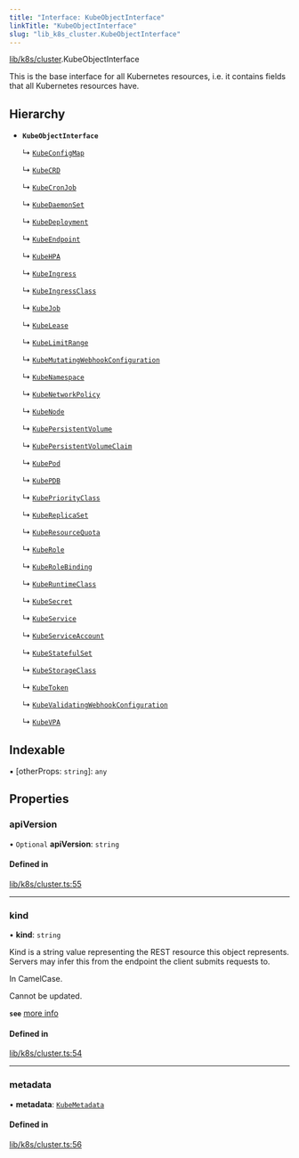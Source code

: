 ```yaml
---
title: "Interface: KubeObjectInterface"
linkTitle: "KubeObjectInterface"
slug: "lib_k8s_cluster.KubeObjectInterface"
---
```


[lib/k8s/cluster](../modules/lib_k8s_cluster.md).KubeObjectInterface

This is the base interface for all Kubernetes resources, i.e. it contains fields
that all Kubernetes resources have.

## Hierarchy

- **`KubeObjectInterface`**

  ↳ [`KubeConfigMap`](lib_k8s_configMap.KubeConfigMap.md)

  ↳ [`KubeCRD`](lib_k8s_crd.KubeCRD.md)

  ↳ [`KubeCronJob`](lib_k8s_cronJob.KubeCronJob.md)

  ↳ [`KubeDaemonSet`](lib_k8s_daemonSet.KubeDaemonSet.md)

  ↳ [`KubeDeployment`](lib_k8s_deployment.KubeDeployment.md)

  ↳ [`KubeEndpoint`](lib_k8s_endpoints.KubeEndpoint.md)

  ↳ [`KubeHPA`](lib_k8s_hpa.KubeHPA.md)

  ↳ [`KubeIngress`](lib_k8s_ingress.KubeIngress.md)

  ↳ [`KubeIngressClass`](lib_k8s_ingressClass.KubeIngressClass.md)

  ↳ [`KubeJob`](lib_k8s_job.KubeJob.md)

  ↳ [`KubeLease`](lib_k8s_lease.KubeLease.md)

  ↳ [`KubeLimitRange`](lib_k8s_limitRange.KubeLimitRange.md)

  ↳ [`KubeMutatingWebhookConfiguration`](lib_k8s_mutatingWebhookConfiguration.KubeMutatingWebhookConfiguration.md)

  ↳ [`KubeNamespace`](lib_k8s_namespace.KubeNamespace.md)

  ↳ [`KubeNetworkPolicy`](lib_k8s_networkpolicy.KubeNetworkPolicy.md)

  ↳ [`KubeNode`](lib_k8s_node.KubeNode.md)

  ↳ [`KubePersistentVolume`](lib_k8s_persistentVolume.KubePersistentVolume.md)

  ↳ [`KubePersistentVolumeClaim`](lib_k8s_persistentVolumeClaim.KubePersistentVolumeClaim.md)

  ↳ [`KubePod`](lib_k8s_pod.KubePod.md)

  ↳ [`KubePDB`](lib_k8s_podDisruptionBudget.KubePDB.md)

  ↳ [`KubePriorityClass`](lib_k8s_priorityClass.KubePriorityClass.md)

  ↳ [`KubeReplicaSet`](lib_k8s_replicaSet.KubeReplicaSet.md)

  ↳ [`KubeResourceQuota`](lib_k8s_resourceQuota.KubeResourceQuota.md)

  ↳ [`KubeRole`](lib_k8s_role.KubeRole.md)

  ↳ [`KubeRoleBinding`](lib_k8s_roleBinding.KubeRoleBinding.md)

  ↳ [`KubeRuntimeClass`](lib_k8s_runtime.KubeRuntimeClass.md)

  ↳ [`KubeSecret`](lib_k8s_secret.KubeSecret.md)

  ↳ [`KubeService`](lib_k8s_service.KubeService.md)

  ↳ [`KubeServiceAccount`](lib_k8s_serviceAccount.KubeServiceAccount.md)

  ↳ [`KubeStatefulSet`](lib_k8s_statefulSet.KubeStatefulSet.md)

  ↳ [`KubeStorageClass`](lib_k8s_storageClass.KubeStorageClass.md)

  ↳ [`KubeToken`](lib_k8s_token.KubeToken.md)

  ↳ [`KubeValidatingWebhookConfiguration`](lib_k8s_validatingWebhookConfiguration.KubeValidatingWebhookConfiguration.md)

  ↳ [`KubeVPA`](lib_k8s_vpa.KubeVPA.md)

## Indexable

▪ [otherProps: `string`]: `any`

## Properties

### apiVersion

• `Optional` **apiVersion**: `string`

#### Defined in

[lib/k8s/cluster.ts:55](https://github.com/headlamp-k8s/headlamp/blob/e3b4c5c7/frontend/src/lib/k8s/cluster.ts#L55)

___

### kind

• **kind**: `string`

Kind is a string value representing the REST resource this object represents.
Servers may infer this from the endpoint the client submits requests to.

In CamelCase.

Cannot be updated.

**`see`** [more info](https://git.k8s.io/community/contributors/devel/sig-architecture/api-conventions.md#types-kinds)

#### Defined in

[lib/k8s/cluster.ts:54](https://github.com/headlamp-k8s/headlamp/blob/e3b4c5c7/frontend/src/lib/k8s/cluster.ts#L54)

___

### metadata

• **metadata**: [`KubeMetadata`](lib_k8s_cluster.KubeMetadata.md)

#### Defined in

[lib/k8s/cluster.ts:56](https://github.com/headlamp-k8s/headlamp/blob/e3b4c5c7/frontend/src/lib/k8s/cluster.ts#L56)
